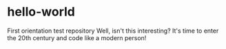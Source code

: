 # hello-world
First orientation test repository
Well, isn't this interesting? It's time to enter the 20th century and code like a modern person!
